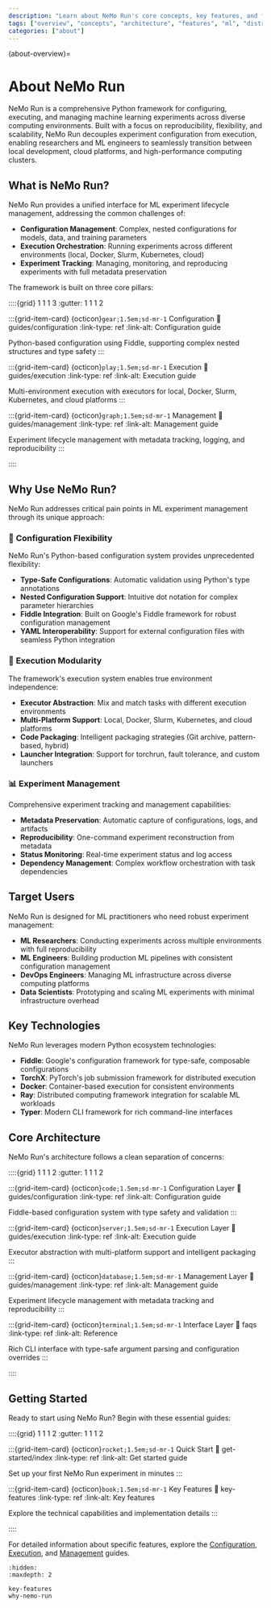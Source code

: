```yaml
---
description: "Learn about NeMo Run's core concepts, key features, and fundamental architecture for ML experiment management and distributed computing."
tags: ["overview", "concepts", "architecture", "features", "ml", "distributed-computing"]
categories: ["about"]
---
```


(about-overview)=

# About NeMo Run

NeMo Run is a comprehensive Python framework for configuring, executing, and managing machine learning experiments across diverse computing environments. Built with a focus on reproducibility, flexibility, and scalability, NeMo Run decouples experiment configuration from execution, enabling researchers and ML engineers to seamlessly transition between local development, cloud platforms, and high-performance computing clusters.

## What is NeMo Run?

NeMo Run provides a unified interface for ML experiment lifecycle management, addressing the common challenges of:

- **Configuration Management**: Complex, nested configurations for models, data, and training parameters
- **Execution Orchestration**: Running experiments across different environments (local, Docker, Slurm, Kubernetes, cloud)
- **Experiment Tracking**: Managing, monitoring, and reproducing experiments with full metadata preservation

The framework is built on three core pillars:

::::{grid} 1 1 1 3
:gutter: 1 1 1 2

:::{grid-item-card} {octicon}`gear;1.5em;sd-mr-1` Configuration
:link: guides/configuration
:link-type: ref
:link-alt: Configuration guide

Python-based configuration using Fiddle, supporting complex nested structures and type safety
:::

:::{grid-item-card} {octicon}`play;1.5em;sd-mr-1` Execution
:link: guides/execution
:link-type: ref
:link-alt: Execution guide

Multi-environment execution with executors for local, Docker, Slurm, Kubernetes, and cloud platforms
:::

:::{grid-item-card} {octicon}`graph;1.5em;sd-mr-1` Management
:link: guides/management
:link-type: ref
:link-alt: Management guide

Experiment lifecycle management with metadata tracking, logging, and reproducibility
:::

::::

## Why Use NeMo Run?

NeMo Run addresses critical pain points in ML experiment management through its unique approach:

### 🔧 **Configuration Flexibility**

NeMo Run's Python-based configuration system provides unprecedented flexibility:

- **Type-Safe Configurations**: Automatic validation using Python's type annotations
- **Nested Configuration Support**: Intuitive dot notation for complex parameter hierarchies
- **Fiddle Integration**: Built on Google's Fiddle framework for robust configuration management
- **YAML Interoperability**: Support for external configuration files with seamless Python integration

### 🚀 **Execution Modularity**

The framework's execution system enables true environment independence:

- **Executor Abstraction**: Mix and match tasks with different execution environments
- **Multi-Platform Support**: Local, Docker, Slurm, Kubernetes, and cloud platforms
- **Code Packaging**: Intelligent packaging strategies (Git archive, pattern-based, hybrid)
- **Launcher Integration**: Support for torchrun, fault tolerance, and custom launchers

### 📊 **Experiment Management**

Comprehensive experiment tracking and management capabilities:

- **Metadata Preservation**: Automatic capture of configurations, logs, and artifacts
- **Reproducibility**: One-command experiment reconstruction from metadata
- **Status Monitoring**: Real-time experiment status and log access
- **Dependency Management**: Complex workflow orchestration with task dependencies

## Target Users

NeMo Run is designed for ML practitioners who need robust experiment management:

- **ML Researchers**: Conducting experiments across multiple environments with full reproducibility
- **ML Engineers**: Building production ML pipelines with consistent configuration management
- **DevOps Engineers**: Managing ML infrastructure across diverse computing platforms
- **Data Scientists**: Prototyping and scaling ML experiments with minimal infrastructure overhead

## Key Technologies

NeMo Run leverages modern Python ecosystem technologies:

- **Fiddle**: Google's configuration framework for type-safe, composable configurations
- **TorchX**: PyTorch's job submission framework for distributed execution
- **Docker**: Container-based execution for consistent environments
- **Ray**: Distributed computing framework integration for scalable ML workloads
- **Typer**: Modern CLI framework for rich command-line interfaces

## Core Architecture

NeMo Run's architecture follows a clean separation of concerns:

::::{grid} 1 1 1 2
:gutter: 1 1 1 2

:::{grid-item-card} {octicon}`code;1.5em;sd-mr-1` Configuration Layer
:link: guides/configuration
:link-type: ref
:link-alt: Configuration guide

Fiddle-based configuration system with type safety and validation
:::

:::{grid-item-card} {octicon}`server;1.5em;sd-mr-1` Execution Layer
:link: guides/execution
:link-type: ref
:link-alt: Execution guide

Executor abstraction with multi-platform support and intelligent packaging
:::

:::{grid-item-card} {octicon}`database;1.5em;sd-mr-1` Management Layer
:link: guides/management
:link-type: ref
:link-alt: Management guide

Experiment lifecycle management with metadata tracking and reproducibility
:::

:::{grid-item-card} {octicon}`terminal;1.5em;sd-mr-1` Interface Layer
:link: faqs
:link-type: ref
:link-alt: Reference

Rich CLI interface with type-safe argument parsing and configuration overrides
:::

::::

## Getting Started

Ready to start using NeMo Run? Begin with these essential guides:

::::{grid} 1 1 1 2
:gutter: 1 1 1 2

:::{grid-item-card} {octicon}`rocket;1.5em;sd-mr-1` Quick Start
:link: get-started/index
:link-type: ref
:link-alt: Get started guide

Set up your first NeMo Run experiment in minutes
:::

:::{grid-item-card} {octicon}`book;1.5em;sd-mr-1` Key Features
:link: key-features
:link-type: ref
:link-alt: Key features

Explore the technical capabilities and implementation details
:::

::::

For detailed information about specific features, explore the [Configuration](guides/configuration), [Execution](guides/execution), and [Management](guides/management) guides.

```{toctree}
:hidden:
:maxdepth: 2

key-features
why-nemo-run
```
